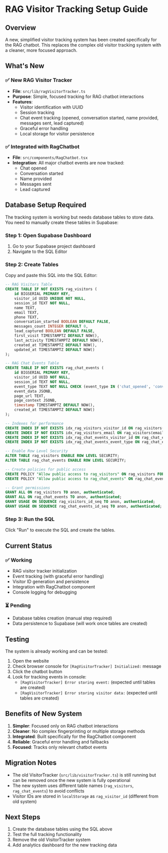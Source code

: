 # RAG Visitor Tracking Setup Guide

## Overview

A new, simplified visitor tracking system has been created specifically for the RAG chatbot. This replaces the complex old visitor tracking system with a cleaner, more focused approach.

## What's New

### ✅ New RAG Visitor Tracker
- **File**: `src/lib/ragVisitorTracker.ts`
- **Purpose**: Simple, focused tracking for RAG chatbot interactions
- **Features**:
  - Visitor identification with UUID
  - Session tracking
  - Chat event tracking (opened, conversation started, name provided, messages sent, lead captured)
  - Graceful error handling
  - Local storage for visitor persistence

### ✅ Integrated with RagChatbot
- **File**: `src/components/RagChatbot.tsx`
- **Integration**: All major chatbot events are now tracked:
  - Chat opened
  - Conversation started
  - Name provided
  - Messages sent
  - Lead captured

## Database Setup Required

The tracking system is working but needs database tables to store data. You need to manually create these tables in Supabase:

### Step 1: Open Supabase Dashboard
1. Go to your Supabase project dashboard
2. Navigate to the SQL Editor

### Step 2: Create Tables
Copy and paste this SQL into the SQL Editor:

```sql
-- RAG Visitors Table
CREATE TABLE IF NOT EXISTS rag_visitors (
    id BIGSERIAL PRIMARY KEY,
    visitor_id UUID UNIQUE NOT NULL,
    session_id TEXT NOT NULL,
    name TEXT,
    email TEXT,
    phone TEXT,
    conversation_started BOOLEAN DEFAULT FALSE,
    messages_count INTEGER DEFAULT 0,
    lead_captured BOOLEAN DEFAULT FALSE,
    first_visit TIMESTAMPTZ DEFAULT NOW(),
    last_activity TIMESTAMPTZ DEFAULT NOW(),
    created_at TIMESTAMPTZ DEFAULT NOW(),
    updated_at TIMESTAMPTZ DEFAULT NOW()
);

-- RAG Chat Events Table
CREATE TABLE IF NOT EXISTS rag_chat_events (
    id BIGSERIAL PRIMARY KEY,
    visitor_id UUID NOT NULL,
    session_id TEXT NOT NULL,
    event_type TEXT NOT NULL CHECK (event_type IN ('chat_opened', 'conversation_started', 'name_provided', 'message_sent', 'lead_captured')),
    event_data JSONB,
    page_url TEXT,
    page_context JSONB,
    timestamp TIMESTAMPTZ DEFAULT NOW(),
    created_at TIMESTAMPTZ DEFAULT NOW()
);

-- Indexes for performance
CREATE INDEX IF NOT EXISTS idx_rag_visitors_visitor_id ON rag_visitors(visitor_id);
CREATE INDEX IF NOT EXISTS idx_rag_visitors_email ON rag_visitors(email) WHERE email IS NOT NULL;
CREATE INDEX IF NOT EXISTS idx_rag_chat_events_visitor_id ON rag_chat_events(visitor_id);
CREATE INDEX IF NOT EXISTS idx_rag_chat_events_event_type ON rag_chat_events(event_type);

-- Enable Row Level Security
ALTER TABLE rag_visitors ENABLE ROW LEVEL SECURITY;
ALTER TABLE rag_chat_events ENABLE ROW LEVEL SECURITY;

-- Create policies for public access
CREATE POLICY "Allow public access to rag_visitors" ON rag_visitors FOR ALL USING (true);
CREATE POLICY "Allow public access to rag_chat_events" ON rag_chat_events FOR ALL USING (true);

-- Grant permissions
GRANT ALL ON rag_visitors TO anon, authenticated;
GRANT ALL ON rag_chat_events TO anon, authenticated;
GRANT USAGE ON SEQUENCE rag_visitors_id_seq TO anon, authenticated;
GRANT USAGE ON SEQUENCE rag_chat_events_id_seq TO anon, authenticated;
```

### Step 3: Run the SQL
Click "Run" to execute the SQL and create the tables.

## Current Status

### ✅ Working
- RAG visitor tracker initialization
- Event tracking (with graceful error handling)
- Visitor ID generation and persistence
- Integration with RagChatbot component
- Console logging for debugging

### ⏳ Pending
- Database tables creation (manual step required)
- Data persistence to Supabase (will work once tables are created)

## Testing

The system is already working and can be tested:

1. Open the website
2. Check browser console for `[RagVisitorTracker] Initialized:` message
3. Click the chatbot button
4. Look for tracking events in console:
   - `[RagVisitorTracker] Error storing event:` (expected until tables are created)
   - `[RagVisitorTracker] Error storing visitor data:` (expected until tables are created)

## Benefits of New System

1. **Simpler**: Focused only on RAG chatbot interactions
2. **Cleaner**: No complex fingerprinting or multiple storage methods
3. **Integrated**: Built specifically for the RagChatbot component
4. **Reliable**: Graceful error handling and fallbacks
5. **Focused**: Tracks only relevant chatbot events

## Migration Notes

- The old VisitorTracker (`src/lib/visitorTracker.ts`) is still running but can be removed once the new system is fully operational
- The new system uses different table names (`rag_visitors`, `rag_chat_events`) to avoid conflicts
- Visitor IDs are stored in `localStorage` as `rag_visitor_id` (different from old system)

## Next Steps

1. Create the database tables using the SQL above
2. Test the full tracking functionality
3. Remove the old VisitorTracker system
4. Add analytics dashboard for the new tracking data